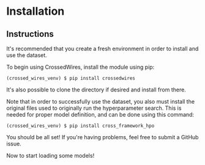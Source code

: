 # Installation

## Instructions

It's recommended that you create a fresh environment in order to
install and use the dataset. 

To begin using CrossedWires, install the module using pip:

```
(crossed_wires_venv) $ pip install crossedwires
```

It's also possible to clone the directory if desired and install from
there.

Note that in order to successfully use the dataset, you also must 
install the original files used to originally run the hyperparameter
search. This is needed for proper model definition, and can be done 
using this command:

```
(crossed_wires_venv) $ pip install cross_framework_hpo
```

You should be all set! If you're having problems, feel free to submit a GitHub issue.

Now to start loading some models! 